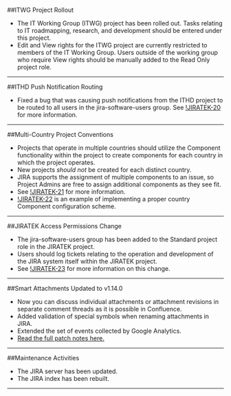 ##ITWG Project Rollout
- The IT Working Group (ITWG) project has been rolled out.  Tasks relating to IT roadmapping, research, and development should be entered under this project.
- Edit and View rights for the ITWG project are currently restricted to members of the IT Working Group.  Users outside of the working group who require View rights should be manually added to the Read Only project role.

-----

##ITHD Push Notification Routing
- Fixed a bug that was causing push notifications from the ITHD project to be routed to all users in the jira-software-users group.  See [!JIRATEK-20](http://ec2-54-162-47-42.compute-1.amazonaws.com:8080/browse/JIRATEK-20) for more information.

-----

##Multi-Country Project Conventions
- Projects that operate in multiple countries should utilize the Component functionality within the project to create components for each country in which the project operates.  
- New projects *should not* be created for each distinct country.
- JIRA supports the assignment of multiple components to an issue, so Project Admins are free to assign additional components as they see fit.
- See [!JIRATEK-21](http://ec2-54-162-47-42.compute-1.amazonaws.com:8080/browse/JIRATEK-21) for more information.
- [!JIRATEK-22](http://ec2-54-162-47-42.compute-1.amazonaws.com:8080/browse/JIRATEK-22) is an example of implementing a proper country Component configuration scheme.

-----

##JIRATEK Access Permissions Change
- The jira-software-users group has been added to the Standard project role in the JIRATEK project.
- Users should log tickets relating to the operation and development of the JIRA system itself within the JIRATEK project.  
- See [!JIRATEK-23](http://ec2-54-162-47-42.compute-1.amazonaws.com:8080/browse/JIRATEK-23) for more information on this change.

-----

##Smart Attachments Updated to v1.14.0
- Now you can discuss individual attachments or attachment revisions in separate comment threads as it is possible in Confluence.
- Added validation of special symbols when renaming attachments in JIRA.
- Extended the set of events collected by Google Analytics.
- [Read the full patch notes here.](https://docs.stiltsoft.com/display/CATAT/Smart+Attachments+1.14.0)

-----

##Maintenance Activities
- The JIRA server has been updated.
- The JIRA index has been rebuilt.

-----
